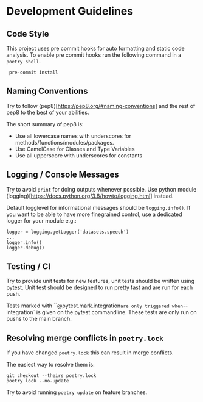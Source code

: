 <!--
Copyright (c) 2023 Hannah contributors.

This file is part of hannah.
See https://github.com/ekut-es/hannah for further info.

Licensed under the Apache License, Version 2.0 (the "License");
you may not use this file except in compliance with the License.
You may obtain a copy of the License at

    http://www.apache.org/licenses/LICENSE-2.0

Unless required by applicable law or agreed to in writing, software
distributed under the License is distributed on an "AS IS" BASIS,
WITHOUT WARRANTIES OR CONDITIONS OF ANY KIND, either express or implied.
See the License for the specific language governing permissions and
limitations under the License.
-->
# Development Guidelines

## Code Style

This project uses pre commit hooks for auto formatting and static code analysis.
To enable pre commit hooks run the following command in a `poetry shell`.

     pre-commit install



## Naming Conventions

Try to follow (pep8)[https://pep8.org/#naming-conventions] and the rest of pep8 to the
best of your abilities.

The short summary of pep8 is:

- Use all lowercase names with underscores for methods/functions/modules/packages.
- Use CamelCase for Classes and Type Variables
- Use all upperscore with underscores for constants

## Logging / Console Messages

Try to avoid `print` for doing outputs whenever possible. Use python module (logging)[https://docs.python.org/3.8/howto/logging.html] instead.

Default logglevel for informational messages should be `logging.info()`. If you want to be able to have more finegrained control, use a
dedicated logger for your module e.g.:

    logger = logging.getLogger('datasets.speech')
    ...
    logger.info()
    logger.debug()


## Testing / CI

Try to provide unit tests for new features, unit tests should be written using [pytest](https://docs.pytest.org). Unit test should be designed to run pretty fast and are run for each push.

Tests marked with ``@pytest.mark.integration` are only triggered when `--integration` is given on the pytest commandline. These tests are only run on pushs to the main branch.



## Resolving merge conflicts in `poetry.lock`

If you have changed `poetry.lock` this can result in merge conflicts.

The easiest way to resolve them is:

```
git checkout --theirs poetry.lock
poetry lock --no-update
```

Try to avoid running `poetry update` on feature branches.